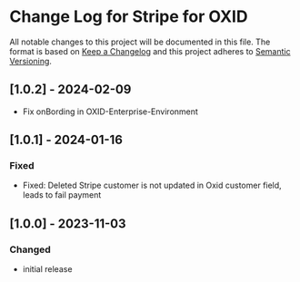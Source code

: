 # Change Log for Stripe for OXID

All notable changes to this project will be documented in this file.
The format is based on [Keep a Changelog](http://keepachangelog.com/)
and this project adheres to [Semantic Versioning](http://semver.org/).

## [1.0.2] - 2024-02-09

- Fix onBording in OXID-Enterprise-Environment

## [1.0.1] - 2024-01-16

### Fixed
- Fixed: Deleted Stripe customer is not updated in Oxid customer field, leads to fail payment

## [1.0.0] - 2023-11-03

### Changed
- initial release
